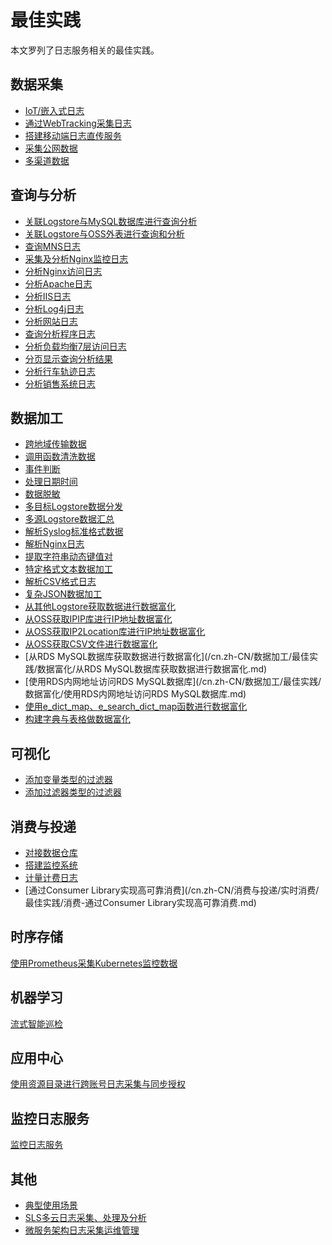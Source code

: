 # 最佳实践

本文罗列了日志服务相关的最佳实践。

## 数据采集

-   [IoT/嵌入式日志](/cn.zh-CN/数据采集/最佳实践/采集-IoT/嵌入式日志.md)
-   [通过WebTracking采集日志](/cn.zh-CN/数据采集/最佳实践/采集-通过WebTracking采集日志.md)
-   [搭建移动端日志直传服务](/cn.zh-CN/数据采集/最佳实践/采集-搭建移动端日志直传服务.md)
-   [采集公网数据](/cn.zh-CN/数据采集/最佳实践/采集-公网数据.md)
-   [多渠道数据](/cn.zh-CN/数据采集/最佳实践/采集-多渠道数据.md)

## 查询与分析

-   [关联Logstore与MySQL数据库进行查询分析](/cn.zh-CN/查询与分析/最佳实践/关联Logstore与MySQL数据库进行查询分析.md)
-   [关联Logstore与OSS外表进行查询和分析](/cn.zh-CN/查询与分析/最佳实践/关联Logstore与OSS外表进行查询和分析.md)
-   [查询MNS日志](/cn.zh-CN/查询与分析/最佳实践/查询MNS日志.md)
-   [采集及分析Nginx监控日志](/cn.zh-CN/查询与分析/最佳实践/采集及分析Nginx监控日志.md)
-   [分析Nginx访问日志](/cn.zh-CN/查询与分析/最佳实践/分析Nginx访问日志.md)
-   [分析Apache日志](/cn.zh-CN/查询与分析/最佳实践/分析Apache日志.md)
-   [分析IIS日志](/cn.zh-CN/查询与分析/最佳实践/分析IIS日志.md)
-   [分析Log4j日志](/cn.zh-CN/查询与分析/最佳实践/分析Log4j日志.md)
-   [分析网站日志](/cn.zh-CN/查询与分析/最佳实践/分析网站日志.md)
-   [查询分析程序日志](/cn.zh-CN/查询与分析/最佳实践/查询分析程序日志.md)
-   [分析负载均衡7层访问日志](/cn.zh-CN/查询与分析/最佳实践/分析负载均衡7层访问日志.md)
-   [分页显示查询分析结果](/cn.zh-CN/查询与分析/最佳实践/分页显示查询分析结果.md)
-   [分析行车轨迹日志](/cn.zh-CN/查询与分析/最佳实践/分析-行车轨迹日志.md)
-   [分析销售系统日志](/cn.zh-CN/查询与分析/最佳实践/分析-销售系统日志.md)

## 数据加工

-   [跨地域传输数据](/cn.zh-CN/数据加工/最佳实践/数据流转/跨地域传输数据.md)
-   [调用函数清洗数据](/cn.zh-CN/数据加工/最佳实践/调用函数清洗数据.md)
-   [事件判断](/cn.zh-CN/数据加工/最佳实践/事件判断.md)
-   [处理日期时间](/cn.zh-CN/数据加工/最佳实践/处理日期时间.md)
-   [数据脱敏](/cn.zh-CN/数据加工/最佳实践/数据脱敏.md)
-   [多目标Logstore数据分发](/cn.zh-CN/数据加工/最佳实践/数据流转/多目标Logstore数据分发.md)
-   [多源Logstore数据汇总](/cn.zh-CN/数据加工/最佳实践/数据流转/多源Logstore数据汇总.md)
-   [解析Syslog标准格式数据](/cn.zh-CN/数据加工/最佳实践/文本解析/解析Syslog标准格式数据.md)
-   [解析Nginx日志](/cn.zh-CN/数据加工/最佳实践/文本解析/解析Nginx日志.md)
-   [提取字符串动态键值对](/cn.zh-CN/数据加工/最佳实践/文本解析/提取字符串动态键值对.md)
-   [特定格式文本数据加工](/cn.zh-CN/数据加工/最佳实践/文本解析/特定格式文本数据加工.md)
-   [解析CSV格式日志](/cn.zh-CN/数据加工/最佳实践/文本解析/解析CSV格式日志.md)
-   [复杂JSON数据加工](/cn.zh-CN/数据加工/最佳实践/文本解析/复杂JSON数据加工.md)
-   [从其他Logstore获取数据进行数据富化](/cn.zh-CN/数据加工/最佳实践/数据富化/从其他Logstore获取数据进行数据富化.md)
-   [从OSS获取IPIP库进行IP地址数据富化](/cn.zh-CN/数据加工/最佳实践/数据富化/从OSS获取IPIP库进行IP地址数据富化.md)
-   [从OSS获取IP2Location库进行IP地址数据富化](/cn.zh-CN/数据加工/最佳实践/数据富化/从OSS获取IP2Location库进行IP地址数据富化.md)
-   [从OSS获取CSV文件进行数据富化](/cn.zh-CN/数据加工/最佳实践/数据富化/从OSS获取CSV文件进行数据富化.md)
-   [从RDS MySQL数据库获取数据进行数据富化](/cn.zh-CN/数据加工/最佳实践/数据富化/从RDS MySQL数据库获取数据进行数据富化.md)
-   [使用RDS内网地址访问RDS MySQL数据库](/cn.zh-CN/数据加工/最佳实践/数据富化/使用RDS内网地址访问RDS MySQL数据库.md)
-   [使用e\_dict\_map、e\_search\_dict\_map函数进行数据富化](/cn.zh-CN/数据加工/最佳实践/数据富化/使用e_dict_map、e_search_dict_map函数进行数据富化.md)
-   [构建字典与表格做数据富化](/cn.zh-CN/数据加工/最佳实践/数据富化/构建字典与表格做数据富化.md)

## 可视化

-   [添加变量类型的过滤器]()
-   [添加过滤器类型的过滤器]()

## 消费与投递

-   [对接数据仓库](/cn.zh-CN/消费与投递/数据投递/最佳实践/投递-对接数据仓库.md)
-   [搭建监控系统](/cn.zh-CN/消费与投递/实时消费/最佳实践/消费-搭建监控系统.md)
-   [计量计费日志](/cn.zh-CN/消费与投递/实时消费/最佳实践/消费-计量计费日志.md)
-   [通过Consumer Library实现高可靠消费](/cn.zh-CN/消费与投递/实时消费/最佳实践/消费-通过Consumer Library实现高可靠消费.md)

## 时序存储

[使用Prometheus采集Kubernetes监控数据](/cn.zh-CN/时序存储/最佳实践/使用Prometheus采集Kubernetes监控数据.md)

## 机器学习

[流式智能巡检]()

## 应用中心

[使用资源目录进行跨账号日志采集与同步授权](/cn.zh-CN/应用中心（App）/日志审计服务/最佳实践/使用资源目录进行跨账号日志采集与同步授权.md)

## 监控日志服务

[监控日志服务](/cn.zh-CN/开发指南/监控日志服务/最佳实践/监控日志服务.md)

## 其他

-   [典型使用场景]()
-   [SLS多云日志采集、处理及分析]()
-   [微服务架构日志采集运维管理]()

